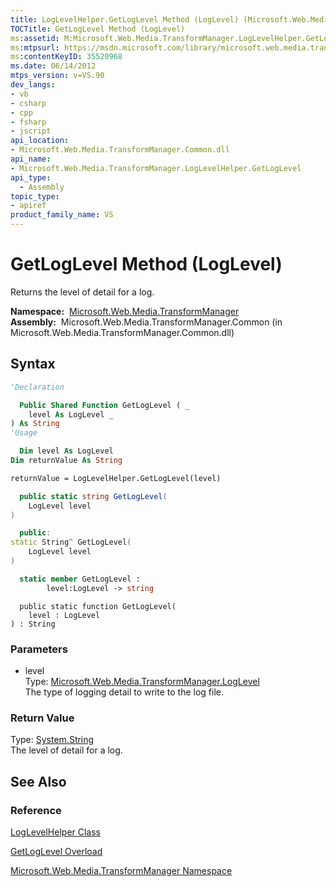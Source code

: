 ```yaml
---
title: LogLevelHelper.GetLogLevel Method (LogLevel) (Microsoft.Web.Media.TransformManager)
TOCTitle: GetLogLevel Method (LogLevel)
ms:assetid: M:Microsoft.Web.Media.TransformManager.LogLevelHelper.GetLogLevel(Microsoft.Web.Media.TransformManager.LogLevel)
ms:mtpsurl: https://msdn.microsoft.com/library/microsoft.web.media.transformmanager.loglevelhelper.getloglevel(v=VS.90)
ms:contentKeyID: 35520968
ms.date: 06/14/2012
mtps_version: v=VS.90
dev_langs:
- vb
- csharp
- cpp
- fsharp
- jscript
api_location:
- Microsoft.Web.Media.TransformManager.Common.dll
api_name:
- Microsoft.Web.Media.TransformManager.LogLevelHelper.GetLogLevel
api_type:
  - Assembly
topic_type:
- apiref
product_family_name: VS
---
```


# GetLogLevel Method (LogLevel)

Returns the level of detail for a log.

**Namespace:**  [Microsoft.Web.Media.TransformManager](microsoft-web-media-transformmanager-namespace.md)  
**Assembly:**  Microsoft.Web.Media.TransformManager.Common (in Microsoft.Web.Media.TransformManager.Common.dll)

## Syntax

```vb
'Declaration

  Public Shared Function GetLogLevel ( _
    level As LogLevel _
) As String
'Usage

  Dim level As LogLevel
Dim returnValue As String

returnValue = LogLevelHelper.GetLogLevel(level)
```

```csharp
  public static string GetLogLevel(
    LogLevel level
)
```

```cpp
  public:
static String^ GetLogLevel(
    LogLevel level
)
```

``` fsharp
  static member GetLogLevel : 
        level:LogLevel -> string 
```

```jscript
  public static function GetLogLevel(
    level : LogLevel
) : String
```

### Parameters

  - level  
    Type: [Microsoft.Web.Media.TransformManager.LogLevel](loglevel-enumeration-microsoft-web-media-transformmanager.md)  
    The type of logging detail to write to the log file.  

### Return Value

Type: [System.String](https://msdn.microsoft.com/library/s1wwdcbf)  
The level of detail for a log.  

## See Also

### Reference

[LogLevelHelper Class](loglevelhelper-class-microsoft-web-media-transformmanager.md)

[GetLogLevel Overload](loglevelhelper-getloglevel-method-microsoft-web-media-transformmanager.md)

[Microsoft.Web.Media.TransformManager Namespace](microsoft-web-media-transformmanager-namespace.md)
